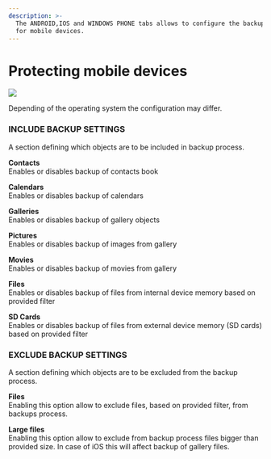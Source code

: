 ```yaml
---
description: >-
  The ANDROID,IOS and WINDOWS PHONE tabs allows to configure the backup setting
  for mobile devices.
---
```


# Protecting mobile devices

![](https://blobscdn.gitbook.com/v0/b/gitbook-28427.appspot.com/o/assets%2F-LD_wiez_0EVVIJJEUSK%2F-LD_woYrpsPXEvr23qMU%2F-LD_wrfmRiUALxaal1CK%2Fpolicies_mobile_s.png?generation=1527497634857746&alt=media)

Depending of the operating system the configuration may differ.

### **INCLUDE BACKUP SETTINGS** <a id="include-backup-settings"></a>

A section defining which objects are to be included in backup process.

**Contacts**   
Enables or disables backup of contacts book

**Calendars**   
Enables or disables backup of calendars

**Galleries**   
Enables or disables backup of gallery objects

**Pictures**   
Enables or disables backup of images from gallery

**Movies**   
Enables or disables backup of movies from gallery

**Files**   
Enables or disables backup of files from internal device memory based on provided filter

**SD Cards**   
Enables or disables backup of files from external device memory \(SD cards\) based on provided filter

### **EXCLUDE BACKUP SETTINGS** <a id="exclude-backup-settings"></a>

A section defining which objects are to be excluded from the backup process.

**Files**   
Enabling this option allow to exclude files, based on provided filter, from backups process.

**Large files**   
Enabling this option allow to exclude from backup process files bigger than provided size. In case of iOS this will affect backup of gallery files.

